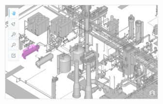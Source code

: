 ![demonstrator](../../landing-page/assets/imodel_viewer_large.png "This will be a live iModel viewer, in the future.")
